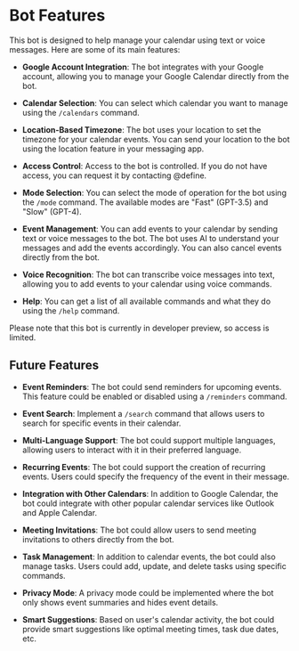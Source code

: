 # Bot Features

This bot is designed to help manage your calendar using text or voice messages. Here are some of its main features:

- **Google Account Integration**: The bot integrates with your Google account, allowing you to manage your Google Calendar directly from the bot.

- **Calendar Selection**: You can select which calendar you want to manage using the `/calendars` command.

- **Location-Based Timezone**: The bot uses your location to set the timezone for your calendar events. You can send your location to the bot using the location feature in your messaging app.

- **Access Control**: Access to the bot is controlled. If you do not have access, you can request it by contacting @define.

- **Mode Selection**: You can select the mode of operation for the bot using the `/mode` command. The available modes are "Fast" (GPT-3.5) and "Slow" (GPT-4).

- **Event Management**: You can add events to your calendar by sending text or voice messages to the bot. The bot uses AI to understand your messages and add the events accordingly. You can also cancel events directly from the bot.

- **Voice Recognition**: The bot can transcribe voice messages into text, allowing you to add events to your calendar using voice commands.

- **Help**: You can get a list of all available commands and what they do using the `/help` command.

Please note that this bot is currently in developer preview, so access is limited.

## Future Features

- **Event Reminders**: The bot could send reminders for upcoming events. This feature could be enabled or disabled using a `/reminders` command.

- **Event Search**: Implement a `/search` command that allows users to search for specific events in their calendar.

- **Multi-Language Support**: The bot could support multiple languages, allowing users to interact with it in their preferred language.

- **Recurring Events**: The bot could support the creation of recurring events. Users could specify the frequency of the event in their message.

- **Integration with Other Calendars**: In addition to Google Calendar, the bot could integrate with other popular calendar services like Outlook and Apple Calendar.

- **Meeting Invitations**: The bot could allow users to send meeting invitations to others directly from the bot.

- **Task Management**: In addition to calendar events, the bot could also manage tasks. Users could add, update, and delete tasks using specific commands.

- **Privacy Mode**: A privacy mode could be implemented where the bot only shows event summaries and hides event details.

- **Smart Suggestions**: Based on user's calendar activity, the bot could provide smart suggestions like optimal meeting times, task due dates, etc.
